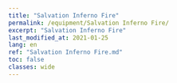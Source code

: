 ```yaml
---
title: "Salvation Inferno Fire"
permalink: /equipment/Salvation Inferno Fire/
excerpt: "Salvation Inferno Fire"
last_modified_at: 2021-01-25
lang: en
ref: "Salvation Inferno Fire.md"
toc: false
classes: wide
---
```


